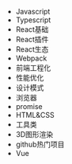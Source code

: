 <!-- - 开始 -->
  <!-- - [概述](/README.md) -->
- Javascript
- Typescript
- React基础
- React插件
- React生态
- Webpack
- 前端工程化
- 性能优化
- 设计模式
- 浏览器
- promise
- HTML&CSS
- 工具类
- 3D图形渲染
- github热门项目
- Vue